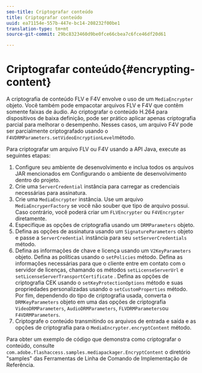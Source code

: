 ```yaml
---
seo-title: Criptografar conteúdo
title: Criptografar conteúdo
uuid: ea71154e-557b-447e-bc14-208232f00be1
translation-type: tm+mt
source-git-commit: 29bc8323460d9be0fce66cbea7c6fce46df20d61

---
```



# Criptografar conteúdo{#encrypting-content}

A criptografia de conteúdo FLV e F4V envolve o uso de um `MediaEncrypter` objeto. Você também pode empacotar arquivos FLV e F4V que contêm somente faixas de áudio. Ao criptografar o conteúdo H.264 para dispositivos de baixa definição, pode ser prático aplicar apenas criptografia parcial para melhorar o desempenho. Nesses casos, um arquivo F4V pode ser parcialmente criptografado usando o `F4VDRMParameters.setVideoEncryptionLevel`método.

Para criptografar um arquivo FLV ou F4V usando a API Java, execute as seguintes etapas:

1. Configure seu ambiente de desenvolvimento e inclua todos os arquivos JAR mencionados em Configurando o ambiente de desenvolvimento dentro do projeto.
1. Crie uma `ServerCredential` instância para carregar as credenciais necessárias para assinatura.
1. Crie uma `MediaEncrypter` instância. Use um arquivo `MediaEncryperFactory` se você não souber que tipo de arquivo possui. Caso contrário, você poderá criar um `FLVEncrypter` ou `F4VEncrypter` diretamente.
1. Especifique as opções de criptografia usando um `DRMParameters` objeto.
1. Defina as opções de assinatura usando um `SignatureParameters` objeto e passe a `ServerCredential` instância para seu `setServerCredentials` método.
1. Defina as informações de chave e licença usando um `V2KeyParameters` objeto. Defina as políticas usando o `setPolicies` método. Defina as informações necessárias para que o cliente entre em contato com o servidor de licenças, chamando os métodos `setLicenseServerUrl` e `setLicenseServerTransportCertificate` . Defina as opções de criptografia CEK usando o `setKeyProtectionOptions` método e suas propriedades personalizadas usando o `setCustomProperties` método. Por fim, dependendo do tipo de criptografia usada, converta o `DRMKeyParameters` objeto em uma das opções de criptografia `VideoDRMParameters`, `AudioDRMParameters`, `FLVDRMParameters`ou `F4VDRMParameters`.
1. Criptografe o conteúdo transmitindo os arquivos de entrada e saída e as opções de criptografia para o `MediaEncrypter.encryptContent` método.

Para obter um exemplo de código que demonstra como criptografar o conteúdo, consulte `com.adobe.flashaccess.samples.mediapackager.EncryptContent` o diretório &quot;samples&quot; das Ferramentas de Linha de Comando de Implementação de Referência.

